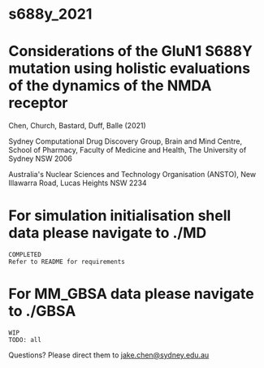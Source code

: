 # s688y_2021

# Considerations of the GluN1 S688Y mutation using holistic evaluations of the dynamics of the NMDA receptor #


Chen, Church, Bastard, Duff, Balle (2021)

Sydney Computational Drug Discovery Group, Brain and Mind Centre, School of Pharmacy, Faculty of Medicine and Health, The University of Sydney NSW 2006

Australia's Nuclear Sciences and Technology Organisation (ANSTO), New Illawarra Road, Lucas Heights NSW 2234


# For simulation initialisation shell data please navigate to ./MD
    COMPLETED
    Refer to README for requirements


# For MM_GBSA data please navigate to ./GBSA
    WIP
    TODO: all

Questions? Please direct them to jake.chen@sydney.edu.au 
